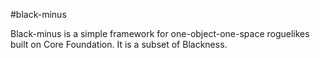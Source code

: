 #black-minus


Black-minus is a simple framework for one-object-one-space roguelikes built on Core Foundation. It is a subset of Blackness.